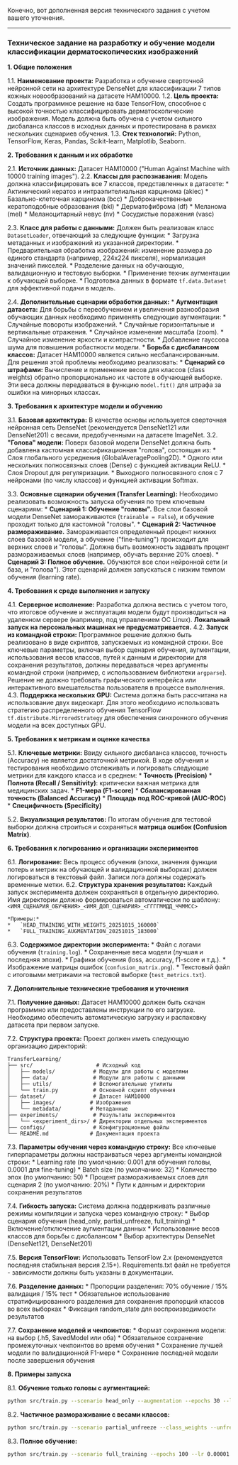 Конечно, вот дополненная версия технического задания с учетом вашего уточнения.

---

### **Техническое задание на разработку и обучение модели классификации дерматоскопических изображений**

**1. Общие положения**

1.1. **Наименование проекта:** Разработка и обучение сверточной нейронной сети на архитектуре DenseNet для классификации 7 типов кожных новообразований на датасете HAM10000.
1.2. **Цель проекта:** Создать программное решение на базе TensorFlow, способное с высокой точностью классифицировать дерматоскопические изображения. Модель должна быть обучена с учетом сильного дисбаланса классов в исходных данных и протестирована в рамках нескольких сценариев обучения.
1.3. **Стек технологий:** Python, TensorFlow, Keras, Pandas, Scikit-learn, Matplotlib, Seaborn.

**2. Требования к данным и их обработке**

2.1. **Источник данных:** Датасет HAM10000 ("Human Against Machine with 10000 training images").
2.2. **Классы для распознавания:** Модель должна классифицировать все 7 классов, представленных в датасете:
    *   Актинический кератоз и интраэпителиальная карцинома (akiec)
    *   Базально-клеточная карцинома (bcc)
    *   Доброкачественные кератоподобные образования (bkl)
    *   Дерматофиброма (df)
    *   Меланома (mel)
    *   Меланоцитарный невус (nv)
    *   Сосудистые поражения (vasc)

2.3. **Класс для работы с данными:** Должен быть реализован класс `DatasetLoader`, отвечающий за следующие функции:
    *   Загрузка метаданных и изображений из указанной директории.
    *   Предварительная обработка изображений: изменение размера до единого стандарта (например, 224x224 пикселя), нормализация значений пикселей.
    *   Разделение данных на обучающую, валидационную и тестовую выборки.
    *   Применение техник аугментации к обучающей выборке.
    *   Подготовка данных в формате `tf.data.Dataset` для эффективной подачи в модель.

2.4. **Дополнительные сценарии обработки данных:**
    *   **Аугментация датасета:** Для борьбы с переобучением и увеличения разнообразия обучающих данных необходимо применять следующие аугментации:
        *   Случайные повороты изображений.
        *   Случайные горизонтальные и вертикальные отражения.
        *   Случайное изменение масштаба (zoom).
        *   Случайное изменение яркости и контрастности.
        *   Добавление гауссова шума для повышения робастности модели.
    *   **Борьба с дисбалансом классов:** Датасет HAM10000 является сильно несбалансированным. Для решения этой проблемы необходимо реализовать:
        *   **Сценарий со штрафами:** Вычисление и применение весов для классов (class weights) обратно пропорционально их частоте в обучающей выборке. Эти веса должны передаваться в функцию `model.fit()` для штрафа за ошибки на минорных классах.

**3. Требования к архитектуре модели и обучению**

3.1. **Базовая архитектура:** В качестве основы используется сверточная нейронная сеть DenseNet (рекомендуется DenseNet121 или DenseNet201) с весами, предобученными на датасете ImageNet.
3.2. **"Голова" модели:** Поверх базовой модели DenseNet должна быть добавлена кастомная классификационная "голова", состоящая из:
    *   Слоя глобального усреднения (GlobalAveragePooling2D).
    *   Одного или нескольких полносвязных слоев (Dense) с функцией активации ReLU.
    *   Слоя Dropout для регуляризации.
    *   Выходного полносвязного слоя с 7 нейронами (по числу классов) и функцией активации Softmax.

3.3. **Основные сценарии обучения (Transfer Learning):** Необходимо реализовать возможность запуска обучения по трем ключевым сценариям:
    *   **Сценарий 1: Обучение "головы".** Все слои базовой модели DenseNet замораживаются (`trainable = False`), и обучение проходит только для кастомной "головы".
    *   **Сценарий 2: Частичное размораживание.** Замораживается определенный процент нижних слоев базовой модели, а обучение ("fine-tuning") происходит для верхних слоев и "головы". Должна быть возможность задавать процент размораживаемых слоев (например, обучать верхние 20% слоев).
    *   **Сценарий 3: Полное обучение.** Обучаются все слои нейронной сети (и база, и "голова"). Этот сценарий должен запускаться с низким темпом обучения (learning rate).

**4. Требования к среде выполнения и запуску**

4.1. **Серверное исполнение:** Разработка должна вестись с учетом того, что итоговое обучение и эксплуатация модели будут производиться на удаленном сервере (например, под управлением ОС Linux). **Локальный запуск на персональных машинах не предусматривается.**
4.2. **Запуск из командной строки:** Программное решение должно быть реализовано в виде скриптов, запускаемых из командной строки. Все ключевые параметры, включая выбор сценария обучения, аугментации, использования весов классов, путей к данным и директории для сохранения результатов, должны передаваться через аргументы командной строки (например, с использованием библиотеки `argparse`). Решение не должно требовать графического интерфейса или интерактивного вмешательства пользователя в процессе выполнения.
4.3. **Поддержка нескольких GPU:** Система должна быть рассчитана на использование двух видеокарт. Для этого необходимо использовать стратегию распределенного обучения TensorFlow `tf.distribute.MirroredStrategy` для обеспечения синхронного обучения модели на всех доступных GPU.

**5. Требования к метрикам и оценке качества**

5.1. **Ключевые метрики:** Ввиду сильного дисбаланса классов, точность (Accuracy) не является достаточной метрикой. В ходе обучения и тестирования необходимо отслеживать и логировать следующие метрики для каждого класса и в среднем:
    *   **Точность (Precision)**
    *   **Полнота (Recall / Sensitivity)**: критически важная метрика для медицинских задач.
    *   **F1-мера (F1-score)**
    *   **Сбалансированная точность (Balanced Accuracy)**
    *   **Площадь под ROC-кривой (AUC-ROC)**
    *   **Специфичность (Specificity)**

5.2. **Визуализация результатов:** По итогам обучения для тестовой выборки должна строиться и сохраняться **матрица ошибок (Confusion Matrix)**.

**6. Требования к логированию и организации экспериментов**

6.1. **Логирование:** Весь процесс обучения (эпохи, значения функции потерь и метрик на обучающей и валидационной выборках) должен логироваться в текстовый файл. Записи лога должны содержать временные метки.
6.2. **Структура хранения результатов:** Каждый запуск эксперимента должен сохраняться в отдельную директорию. Имя директории должно формироваться автоматически по шаблону:
    `<ИМЯ_СЦЕНАРИЯ_ОБУЧЕНИЯ>_<ИМЯ_ДОП_СЦЕНАРИЯ>_<ГГГГММДД_ЧЧММСС>`

    *Примеры:*
    *   `HEAD_TRAINING_WITH_WEIGHTS_20251015_160000`
    *   `FULL_TRAINING_AUGMENTATION_20251015_183000`

6.3. **Содержимое директории эксперимента:**
    *   Файл с логами обучения (`training.log`).
    *   Сохраненные веса модели (лучшая и последняя эпохи).
    *   Графики обучения (loss, accuracy, f1-score и т.д.).
    *   Изображение матрицы ошибок (`confusion_matrix.png`).
    *   Текстовый файл с итоговыми метриками на тестовой выборке (`test_metrics.txt`).

**7. Дополнительные технические требования и уточнения**

7.1. **Получение данных:** Датасет HAM10000 должен быть скачан программно или предоставлены инструкции по его загрузке. Необходимо обеспечить автоматическую загрузку и распаковку датасета при первом запуске.

7.2. **Структура проекта:** Проект должен иметь следующую организацию директорий:
```
TransferLearning/
├── src/                    # Исходный код
│   ├── models/            # Модули для работы с моделями
│   ├── data/              # Модули для работы с данными
│   ├── utils/             # Вспомогательные утилиты
│   └── train.py           # Основной скрипт обучения
├── dataset/               # Датасет HAM10000
│   ├── images/           # Изображения
│   └── metadata/         # Метаданные
├── experiments/           # Результаты экспериментов
│   └── <experiment_dirs>/ # Директории отдельных экспериментов
├── configs/               # Конфигурационные файлы
└── README.md             # Документация проекта
```

7.3. **Параметры обучения через командную строку:** Все ключевые гиперпараметры должны настраиваться через аргументы командной строки:
    *   Learning rate (по умолчанию: 0.001 для обучения головы, 0.0001 для fine-tuning)
    *   Batch size (по умолчанию: 32)
    *   Количество эпох (по умолчанию: 50)
    *   Процент размораживаемых слоев для сценария 2 (по умолчанию: 20%)
    *   Пути к данным и директории сохранения результатов

7.4. **Гибкость запуска:** Система должна поддерживать различные режимы компиляции и запуска через командную строку:
    *   Выбор сценария обучения (head_only, partial_unfreeze, full_training)
    *   Включение/отключение аугментации данных
    *   Использование весов классов для борьбы с дисбалансом
    *   Выбор архитектуры DenseNet (DenseNet121, DenseNet201)

7.5. **Версия TensorFlow:** Использовать TensorFlow 2.x (рекомендуется последняя стабильная версия 2.15+). Requirements.txt файл не требуется - зависимости должны быть указаны в документации.

7.6. **Разделение данных:** 
    *   Пропорции разделения: 70% обучение / 15% валидация / 15% тест
    *   Обязательное использование стратифицированного разделения для сохранения пропорций классов во всех выборках
    *   Фиксация random_state для воспроизводимости результатов

7.7. **Сохранение моделей и чекпоинтов:**
    *   Формат сохранения модели: на выбор (.h5, SavedModel или оба)
    *   Обязательное сохранение промежуточных чекпоинтов во время обучения
    *   Сохранение лучшей модели по валидационной F1-мере
    *   Сохранение последней модели после завершения обучения

**8. Примеры запуска**

8.1. **Обучение только головы с аугментацией:**
```bash
python src/train.py --scenario head_only --augmentation --epochs 30 --lr 0.001 --batch_size 32
```

8.2. **Частичное размораживание с весами классов:**
```bash
python src/train.py --scenario partial_unfreeze --class_weights --unfreeze_percent 25 --epochs 50 --lr 0.0001
```

8.3. **Полное обучение:**
```bash
python src/train.py --scenario full_training --epochs 100 --lr 0.00001 --batch_size 16
```